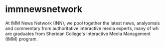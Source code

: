 # immnewsnetwork
At IMM News Network (INN), we pool together the latest news, analyomsis and commentary from authoritative interactive media experts, many of wh are graduates from Sheridan College's Interactive Media Management (IMM) program.
